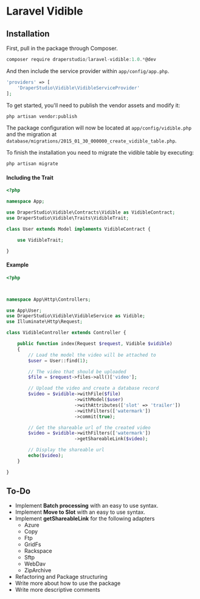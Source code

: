 # Laravel Vidible

## Installation

First, pull in the package through Composer.

```js
composer require draperstudio/laravel-vidible:1.0.*@dev
```

And then include the service provider within `app/config/app.php`.

```php
'providers' => [
    'DraperStudio\Vidible\VidibleServiceProvider'
];
```

To get started, you'll need to publish the vendor assets and modify it:

```bash
php artisan vendor:publish
```

The package configuration will now be located at `app/config/vidible.php` and the migration at `database/migrations/2015_01_30_000000_create_vidible_table.php`.


To finish the installation you need to migrate the vidible table by executing:

```bash
php artisan migrate
```

#### Including the Trait
```php
<?php

namespace App;

use DraperStudio\Vidible\Contracts\Vidible as VidibleContract;
use DraperStudio\Vidible\Traits\VidibleTrait;

class User extends Model implements VidibleContract {

    use VidibleTrait;

}
```

#### Example
```php
<?php



namespace App\Http\Controllers;

use App\User;
use DraperStudio\Vidible\VidibleService as Vidible;
use Illuminate\Http\Request;

class VidibleController extends Controller {

    public function index(Request $request, Vidible $vidible)
    {
        // Load the model the video will be attached to
        $user = User::find(1);

        // The video that should be uploaded
        $file = $request->files->all()['video'];

        // Upload the video and create a database record
        $video = $vidible->withFile($file)
                         ->withModel($user)
                         ->withAttributes(['slot' => 'trailer'])
                         ->withFilters(['watermark'])
                         ->commit(true);

        // Get the shareable url of the created video
        $video = $vidible->withFilters(['watermark'])
                         ->getShareableLink($video);

        // Display the shareable url
        echo($video);
    }

}
```

## To-Do
- Implement **Batch processing** with an easy to use syntax.
- Implement **Move to Slot** with an easy to use syntax.
- Implement **getShareableLink** for the following adapters
    - Azure
    - Copy
    - Ftp
    - GridFs
    - Rackspace
    - Sftp
    - WebDav
    - ZipArchive
- Refactoring and Package structuring
- Write more about how to use the package
- Write more descriptive comments
